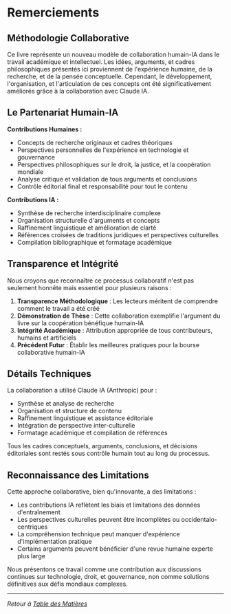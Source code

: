 # Remerciements

## Méthodologie Collaborative

Ce livre représente un nouveau modèle de collaboration humain-IA dans le travail académique et intellectuel. Les idées, arguments, et cadres philosophiques présentés ici proviennent de l'expérience humaine, de la recherche, et de la pensée conceptuelle. Cependant, le développement, l'organisation, et l'articulation de ces concepts ont été significativement améliorés grâce à la collaboration avec Claude IA.

## Le Partenariat Humain-IA

**Contributions Humaines :**
- Concepts de recherche originaux et cadres théoriques
- Perspectives personnelles de l'expérience en technologie et gouvernance
- Perspectives philosophiques sur le droit, la justice, et la coopération mondiale
- Analyse critique et validation de tous arguments et conclusions
- Contrôle éditorial final et responsabilité pour tout le contenu

**Contributions IA :**
- Synthèse de recherche interdisciplinaire complexe
- Organisation structurelle d'arguments et concepts
- Raffinement linguistique et amélioration de clarté
- Références croisées de traditions juridiques et perspectives culturelles
- Compilation bibliographique et formatage académique

## Transparence et Intégrité

Nous croyons que reconnaître ce processus collaboratif n'est pas seulement honnête mais essentiel pour plusieurs raisons :

1. **Transparence Méthodologique** : Les lecteurs méritent de comprendre comment le travail a été créé
2. **Démonstration de Thèse** : Cette collaboration exemplifie l'argument du livre sur la coopération bénéfique humain-IA
3. **Intégrité Académique** : Attribution appropriée de tous contributeurs, humains et artificiels
4. **Précédent Futur** : Établir les meilleures pratiques pour la bourse collaborative humain-IA

## Détails Techniques

La collaboration a utilisé Claude IA (Anthropic) pour :
- Synthèse et analyse de recherche
- Organisation et structure de contenu
- Raffinement linguistique et assistance éditoriale
- Intégration de perspective inter-culturelle
- Formatage académique et compilation de références

Tous les cadres conceptuels, arguments, conclusions, et décisions éditoriales sont restés sous contrôle humain tout au long du processus.

## Reconnaissance des Limitations

Cette approche collaborative, bien qu'innovante, a des limitations :
- Les contributions IA reflètent les biais et limitations des données d'entraînement
- Les perspectives culturelles peuvent être incomplètes ou occidentalo-centriques
- La compréhension technique peut manquer d'expérience d'implémentation pratique
- Certains arguments peuvent bénéficier d'une revue humaine experte plus large

Nous présentons ce travail comme une contribution aux discussions continues sur technologie, droit, et gouvernance, non comme solutions définitives aux défis mondiaux complexes.

---

*Retour à [Table des Matières](SUMMARY.md)* 